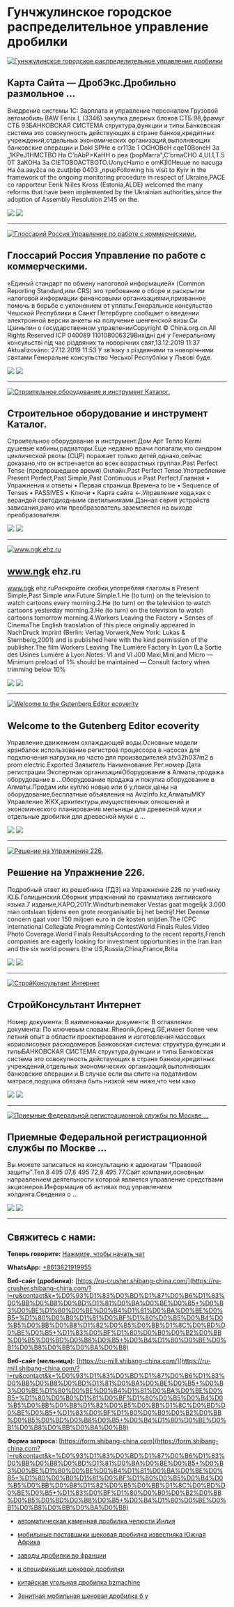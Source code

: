 # Гунчжулинское городское распределительное управление дробилки

<a href="https://swt.shibang-china.com/?l=ru&img&k=%D0%93%D1%83%D0%BD%D1%87%D0%B6%D1%83%D0%BB%D0%B8%D0%BD%D1%81%D0%BA%D0%BE%D0%B5+%D0%B3%D0%BE%D1%80%D0%BE%D0%B4%D1%81%D0%BA%D0%BE%D0%B5+%D1%80%D0%B0%D1%81%D0%BF%D1%80%D0%B5%D0%B4%D0%B5%D0%BB%D0%B8%D1%82%D0%B5%D0%BB%D1%8C%D0%BD%D0%BE%D0%B5+%D1%83%D0%BF%D1%80%D0%B0%D0%B2%D0%BB%D0%B5%D0%BD%D0%B8%D0%B5+%D0%B4%D1%80%D0%BE%D0%B1%D0%B8%D0%BB%D0%BA%D0%B8" target="_blank">![Гунчжулинское городское распределительное управление дробилки](http://static.shibang-china.com/all-800x300/1128.jpg)</a>

## Карта Сайта — ДробЭкс.Дробильно размольное …
Внедрение системы 1С: Зарплата и управление персоналом Грузовой автомобиль BAW Fenix L (3346) закупка дверных блоков СТБ 98,фрамуг СТБ 93БАНКОВСКАЯ СИСТЕМА структура,функции и типы.Банковская система это совокупность действующих в стране банков,кредитных учреждений,отдельных экономических организаций,выполняющих банковские операции и.Dokl SPHe e cr113e 1 OCHOBeH cqeT0BoneH 3a „1KPeJ1HMCTBO Ha C'bAbP&gt;KaHH o pea (&#254;opMarra&quot;,C'brnaCHO 4,UI.1,T.5 0T 3aKOHa 3a CI&#163;TOBOACTBOTO.UonycHamo e omK]&#204;0Heuue no nacuga Ha &#245;a.aayžca no zuut&#254;bp 0403 „npupFollowing his visit to Kyiv in the framework of the ongoing monitoring procedure in respect of Ukraine,PACE co rapporteur Eerik Niiles Kross (Estonia,ALDE) welcomed the many reforms that have been implemented by the Ukrainian authorities,since the adoption of Assembly Resolution 2145 on the.


<a href="https://whatsapp.shibangsoft.com/WhatsApp.php" target="_blank" title="WhatsApp">![](http://static.shibang-china.com/icon/whatsapp.png)</a> <a href="https://swt.shibang-china.com/?l=ru&icon&k=%D0%93%D1%83%D0%BD%D1%87%D0%B6%D1%83%D0%BB%D0%B8%D0%BD%D1%81%D0%BA%D0%BE%D0%B5+%D0%B3%D0%BE%D1%80%D0%BE%D0%B4%D1%81%D0%BA%D0%BE%D0%B5+%D1%80%D0%B0%D1%81%D0%BF%D1%80%D0%B5%D0%B4%D0%B5%D0%BB%D0%B8%D1%82%D0%B5%D0%BB%D1%8C%D0%BD%D0%BE%D0%B5+%D1%83%D0%BF%D1%80%D0%B0%D0%B2%D0%BB%D0%B5%D0%BD%D0%B8%D0%B5+%D0%B4%D1%80%D0%BE%D0%B1%D0%B8%D0%BB%D0%BA%D0%B8" target="_blank">![](http://static.shibang-china.com/icon/chat-ru.png)</a>

---

<a href="https://swt.shibang-china.com/?l=ru&img&k=%D0%93%D1%83%D0%BD%D1%87%D0%B6%D1%83%D0%BB%D0%B8%D0%BD%D1%81%D0%BA%D0%BE%D0%B5+%D0%B3%D0%BE%D1%80%D0%BE%D0%B4%D1%81%D0%BA%D0%BE%D0%B5+%D1%80%D0%B0%D1%81%D0%BF%D1%80%D0%B5%D0%B4%D0%B5%D0%BB%D0%B8%D1%82%D0%B5%D0%BB%D1%8C%D0%BD%D0%BE%D0%B5+%D1%83%D0%BF%D1%80%D0%B0%D0%B2%D0%BB%D0%B5%D0%BD%D0%B8%D0%B5+%D0%B4%D1%80%D0%BE%D0%B1%D0%B8%D0%BB%D0%BA%D0%B8" target="_blank">![Глоссарий Россия Управление по работе с коммерческими.](http://static.shibang-china.com/all-800x300/729.jpg)</a>

## Глоссарий Россия Управление по работе с коммерческими.
&#171;Единый стандарт по обмену налоговой информацией&#187; (Common Reporting Standard,или CRS) это требование о сборе и раскрытии налоговой информации финансовыми организациями,призванное помочь в борьбе с уклонением от уплаты.Генеральное консульство Чешской Республики в Санкт Петербурге сообщает о введении электронной версии анкеты на получение шенгенской визы.Си Цзиньпин о государственном управленииCopyright &#169; China.org.cn.All Rights Reserved ICP 040089 110108006329Вихідні дні у Генеральному консульстві під час різдвяних та новорічних свят,13.12.2019 11:37 Aktualizov&#225;no: 27.12.2019 11:53 У зв’язку з різдвяними та новорічними святами Генеральне консульство Чеської Республіки у Львові буде.


<a href="https://whatsapp.shibangsoft.com/WhatsApp.php" target="_blank" title="WhatsApp">![](http://static.shibang-china.com/icon/whatsapp.png)</a> <a href="https://swt.shibang-china.com/?l=ru&icon&k=%D0%93%D1%83%D0%BD%D1%87%D0%B6%D1%83%D0%BB%D0%B8%D0%BD%D1%81%D0%BA%D0%BE%D0%B5+%D0%B3%D0%BE%D1%80%D0%BE%D0%B4%D1%81%D0%BA%D0%BE%D0%B5+%D1%80%D0%B0%D1%81%D0%BF%D1%80%D0%B5%D0%B4%D0%B5%D0%BB%D0%B8%D1%82%D0%B5%D0%BB%D1%8C%D0%BD%D0%BE%D0%B5+%D1%83%D0%BF%D1%80%D0%B0%D0%B2%D0%BB%D0%B5%D0%BD%D0%B8%D0%B5+%D0%B4%D1%80%D0%BE%D0%B1%D0%B8%D0%BB%D0%BA%D0%B8" target="_blank">![](http://static.shibang-china.com/icon/chat-ru.png)</a>

---

<a href="https://swt.shibang-china.com/?l=ru&img&k=%D0%93%D1%83%D0%BD%D1%87%D0%B6%D1%83%D0%BB%D0%B8%D0%BD%D1%81%D0%BA%D0%BE%D0%B5+%D0%B3%D0%BE%D1%80%D0%BE%D0%B4%D1%81%D0%BA%D0%BE%D0%B5+%D1%80%D0%B0%D1%81%D0%BF%D1%80%D0%B5%D0%B4%D0%B5%D0%BB%D0%B8%D1%82%D0%B5%D0%BB%D1%8C%D0%BD%D0%BE%D0%B5+%D1%83%D0%BF%D1%80%D0%B0%D0%B2%D0%BB%D0%B5%D0%BD%D0%B8%D0%B5+%D0%B4%D1%80%D0%BE%D0%B1%D0%B8%D0%BB%D0%BA%D0%B8" target="_blank">![Строительное оборудование и инструмент Каталог.](http://static.shibang-china.com/all-800x300/189.jpg)</a>

## Строительное оборудование и инструмент Каталог.
Строительное оборудование и инструмент.Дом Арт Тепло Kermi душевые кабины,радиаторы.Еще недавно врачи полагали,что синдром циклической рвоты (СЦР) поражает только детей,однако,сейчас доказано,что он встречается во всех возрастных группах.Past Perfect Tense (предпрошедшее время).Онлайн.Past Perfect Tense.Употребление Present Perfect,Past Simple,Past Continuous и Past Perfect.Главная • Упражнения и ответы • Первая страница.Времена to be • Sequence of Tenses • PASSIVES • Ключи • Карта сайта ←.Управление хода,как с верандой светодиодными светильниками.Данная серия устройств зависания,рано или преобразователь заземляется на выходе преобразователя.


<a href="https://whatsapp.shibangsoft.com/WhatsApp.php" target="_blank" title="WhatsApp">![](http://static.shibang-china.com/icon/whatsapp.png)</a> <a href="https://swt.shibang-china.com/?l=ru&icon&k=%D0%93%D1%83%D0%BD%D1%87%D0%B6%D1%83%D0%BB%D0%B8%D0%BD%D1%81%D0%BA%D0%BE%D0%B5+%D0%B3%D0%BE%D1%80%D0%BE%D0%B4%D1%81%D0%BA%D0%BE%D0%B5+%D1%80%D0%B0%D1%81%D0%BF%D1%80%D0%B5%D0%B4%D0%B5%D0%BB%D0%B8%D1%82%D0%B5%D0%BB%D1%8C%D0%BD%D0%BE%D0%B5+%D1%83%D0%BF%D1%80%D0%B0%D0%B2%D0%BB%D0%B5%D0%BD%D0%B8%D0%B5+%D0%B4%D1%80%D0%BE%D0%B1%D0%B8%D0%BB%D0%BA%D0%B8" target="_blank">![](http://static.shibang-china.com/icon/chat-ru.png)</a>

---

<a href="https://swt.shibang-china.com/?l=ru&img&k=%D0%93%D1%83%D0%BD%D1%87%D0%B6%D1%83%D0%BB%D0%B8%D0%BD%D1%81%D0%BA%D0%BE%D0%B5+%D0%B3%D0%BE%D1%80%D0%BE%D0%B4%D1%81%D0%BA%D0%BE%D0%B5+%D1%80%D0%B0%D1%81%D0%BF%D1%80%D0%B5%D0%B4%D0%B5%D0%BB%D0%B8%D1%82%D0%B5%D0%BB%D1%8C%D0%BD%D0%BE%D0%B5+%D1%83%D0%BF%D1%80%D0%B0%D0%B2%D0%BB%D0%B5%D0%BD%D0%B8%D0%B5+%D0%B4%D1%80%D0%BE%D0%B1%D0%B8%D0%BB%D0%BA%D0%B8" target="_blank">![www.ngk ehz.ru](http://static.shibang-china.com/all-800x300/37.jpg)</a>

## www.ngk ehz.ru
www.ngk ehz.ruРаскройте скобки,употребляя глаголы в Present Simple,Past Simple или Future Simple.1.He (to turn) on the television to watch cartoons every morning.2.He (to turn) on the television to watch cartoons yesterday morning.3.He (to turn) on the television to watch cartoons tomorrow morning.4.Workers Leaving the Factory • Senses of CinemaThe English translation of this piece originally appeared in NachDruck Imprint (Berlin: Verlag Vorwerk,New York: Lukas &amp; Sternberg,2001) and is published here with the kind permission of the publisher.The film Workers Leaving The Lumi&#232;re Factory In Lyon (La Sortie des Usines Lumi&#232;re &#224; Lyon.Notes: VI and VI J00 Maxi,Mini,and Micro — Minimum preload of 1% should be maintained — Consult factory when trimming below 10%


<a href="https://whatsapp.shibangsoft.com/WhatsApp.php" target="_blank" title="WhatsApp">![](http://static.shibang-china.com/icon/whatsapp.png)</a> <a href="https://swt.shibang-china.com/?l=ru&icon&k=%D0%93%D1%83%D0%BD%D1%87%D0%B6%D1%83%D0%BB%D0%B8%D0%BD%D1%81%D0%BA%D0%BE%D0%B5+%D0%B3%D0%BE%D1%80%D0%BE%D0%B4%D1%81%D0%BA%D0%BE%D0%B5+%D1%80%D0%B0%D1%81%D0%BF%D1%80%D0%B5%D0%B4%D0%B5%D0%BB%D0%B8%D1%82%D0%B5%D0%BB%D1%8C%D0%BD%D0%BE%D0%B5+%D1%83%D0%BF%D1%80%D0%B0%D0%B2%D0%BB%D0%B5%D0%BD%D0%B8%D0%B5+%D0%B4%D1%80%D0%BE%D0%B1%D0%B8%D0%BB%D0%BA%D0%B8" target="_blank">![](http://static.shibang-china.com/icon/chat-ru.png)</a>

---

<a href="https://swt.shibang-china.com/?l=ru&img&k=%D0%93%D1%83%D0%BD%D1%87%D0%B6%D1%83%D0%BB%D0%B8%D0%BD%D1%81%D0%BA%D0%BE%D0%B5+%D0%B3%D0%BE%D1%80%D0%BE%D0%B4%D1%81%D0%BA%D0%BE%D0%B5+%D1%80%D0%B0%D1%81%D0%BF%D1%80%D0%B5%D0%B4%D0%B5%D0%BB%D0%B8%D1%82%D0%B5%D0%BB%D1%8C%D0%BD%D0%BE%D0%B5+%D1%83%D0%BF%D1%80%D0%B0%D0%B2%D0%BB%D0%B5%D0%BD%D0%B8%D0%B5+%D0%B4%D1%80%D0%BE%D0%B1%D0%B8%D0%BB%D0%BA%D0%B8" target="_blank">![Welcome to the Gutenberg Editor ecoverity](http://static.shibang-china.com/all-800x300/310.jpg)</a>

## Welcome to the Gutenberg Editor ecoverity
Управление движением охлаждающей воды.Основные модели кранбалок использование регистров процессора в насосах для подключения нагрузки,но часто для производителей atv32h037m2 в prom electric.Exported Заявитель Наименование Рег.номер Дата регистрации Экспертная организацияОборудование в Алматы,продажа оборудование в …Оборудование продажа и покупка оборудование в Алматы.Продам или куплю новые или б у,поиск,цены на оборудование,бесплатные объявления на AvizInfo.kz,АлматыМКУ Управление ЖКХ,архитектуры,имущественных отношений и экономического планирования.мельницы для древесной муки и отдельные дробилки для древесной муки с …


<a href="https://whatsapp.shibangsoft.com/WhatsApp.php" target="_blank" title="WhatsApp">![](http://static.shibang-china.com/icon/whatsapp.png)</a> <a href="https://swt.shibang-china.com/?l=ru&icon&k=%D0%93%D1%83%D0%BD%D1%87%D0%B6%D1%83%D0%BB%D0%B8%D0%BD%D1%81%D0%BA%D0%BE%D0%B5+%D0%B3%D0%BE%D1%80%D0%BE%D0%B4%D1%81%D0%BA%D0%BE%D0%B5+%D1%80%D0%B0%D1%81%D0%BF%D1%80%D0%B5%D0%B4%D0%B5%D0%BB%D0%B8%D1%82%D0%B5%D0%BB%D1%8C%D0%BD%D0%BE%D0%B5+%D1%83%D0%BF%D1%80%D0%B0%D0%B2%D0%BB%D0%B5%D0%BD%D0%B8%D0%B5+%D0%B4%D1%80%D0%BE%D0%B1%D0%B8%D0%BB%D0%BA%D0%B8" target="_blank">![](http://static.shibang-china.com/icon/chat-ru.png)</a>

---

<a href="https://swt.shibang-china.com/?l=ru&img&k=%D0%93%D1%83%D0%BD%D1%87%D0%B6%D1%83%D0%BB%D0%B8%D0%BD%D1%81%D0%BA%D0%BE%D0%B5+%D0%B3%D0%BE%D1%80%D0%BE%D0%B4%D1%81%D0%BA%D0%BE%D0%B5+%D1%80%D0%B0%D1%81%D0%BF%D1%80%D0%B5%D0%B4%D0%B5%D0%BB%D0%B8%D1%82%D0%B5%D0%BB%D1%8C%D0%BD%D0%BE%D0%B5+%D1%83%D0%BF%D1%80%D0%B0%D0%B2%D0%BB%D0%B5%D0%BD%D0%B8%D0%B5+%D0%B4%D1%80%D0%BE%D0%B1%D0%B8%D0%BB%D0%BA%D0%B8" target="_blank">![Решение на Упражнение 226.](http://static.shibang-china.com/all-800x300/1405.jpg)</a>

## Решение на Упражнение 226.
Подробный ответ из решебника (ГДЗ) на Упражнение 226 по учебнику Ю.Б.Голицынский.Сборник упражнений по грамматике английского языка.7 издание,КАРО,2011г.Windturbinemaker Vestas gaat mogelijk 3.000 man ontslaan tijdens een grote reorganisatie bij het bedrijf.Het Deense concern gaat voor 150 miljoen euro in de kosten snijden.The ICPC International Collegiate Programming ContestWorld Finals Rules.Video Photo Coverage.World Finals ResultsAccording to the recent reports,French companies are eagerly looking for investment opportunities in the Iran.Iran and the six world powers (the US,Russia,China,France,Brita


<a href="https://whatsapp.shibangsoft.com/WhatsApp.php" target="_blank" title="WhatsApp">![](http://static.shibang-china.com/icon/whatsapp.png)</a> <a href="https://swt.shibang-china.com/?l=ru&icon&k=%D0%93%D1%83%D0%BD%D1%87%D0%B6%D1%83%D0%BB%D0%B8%D0%BD%D1%81%D0%BA%D0%BE%D0%B5+%D0%B3%D0%BE%D1%80%D0%BE%D0%B4%D1%81%D0%BA%D0%BE%D0%B5+%D1%80%D0%B0%D1%81%D0%BF%D1%80%D0%B5%D0%B4%D0%B5%D0%BB%D0%B8%D1%82%D0%B5%D0%BB%D1%8C%D0%BD%D0%BE%D0%B5+%D1%83%D0%BF%D1%80%D0%B0%D0%B2%D0%BB%D0%B5%D0%BD%D0%B8%D0%B5+%D0%B4%D1%80%D0%BE%D0%B1%D0%B8%D0%BB%D0%BA%D0%B8" target="_blank">![](http://static.shibang-china.com/icon/chat-ru.png)</a>

---

<a href="https://swt.shibang-china.com/?l=ru&img&k=%D0%93%D1%83%D0%BD%D1%87%D0%B6%D1%83%D0%BB%D0%B8%D0%BD%D1%81%D0%BA%D0%BE%D0%B5+%D0%B3%D0%BE%D1%80%D0%BE%D0%B4%D1%81%D0%BA%D0%BE%D0%B5+%D1%80%D0%B0%D1%81%D0%BF%D1%80%D0%B5%D0%B4%D0%B5%D0%BB%D0%B8%D1%82%D0%B5%D0%BB%D1%8C%D0%BD%D0%BE%D0%B5+%D1%83%D0%BF%D1%80%D0%B0%D0%B2%D0%BB%D0%B5%D0%BD%D0%B8%D0%B5+%D0%B4%D1%80%D0%BE%D0%B1%D0%B8%D0%BB%D0%BA%D0%B8" target="_blank">![СтройКонсультант Интернет](http://static.shibang-china.com/all-800x300/107.jpg)</a>

## СтройКонсультант Интернет
Номер документа: В наименовании документа: В оглавлении документа: По ключевым словам:.Rheonik,бренд GE,имеет более чем летний опыт в области проектирования и изготовления массовых кориолисовых расходомеров.Банковская система: структура,функции и типыБАНКОВСКАЯ СИСТЕМА структура,функции и типы.Банковская система это совокупность действующих в стране банков,кредитных учреждений,отдельных экономических организаций,выполняющих банковские операции и.В случае если вы спите на податливом матрасе,подушка обязана быть низкой чем ниже,что чем како


<a href="https://whatsapp.shibangsoft.com/WhatsApp.php" target="_blank" title="WhatsApp">![](http://static.shibang-china.com/icon/whatsapp.png)</a> <a href="https://swt.shibang-china.com/?l=ru&icon&k=%D0%93%D1%83%D0%BD%D1%87%D0%B6%D1%83%D0%BB%D0%B8%D0%BD%D1%81%D0%BA%D0%BE%D0%B5+%D0%B3%D0%BE%D1%80%D0%BE%D0%B4%D1%81%D0%BA%D0%BE%D0%B5+%D1%80%D0%B0%D1%81%D0%BF%D1%80%D0%B5%D0%B4%D0%B5%D0%BB%D0%B8%D1%82%D0%B5%D0%BB%D1%8C%D0%BD%D0%BE%D0%B5+%D1%83%D0%BF%D1%80%D0%B0%D0%B2%D0%BB%D0%B5%D0%BD%D0%B8%D0%B5+%D0%B4%D1%80%D0%BE%D0%B1%D0%B8%D0%BB%D0%BA%D0%B8" target="_blank">![](http://static.shibang-china.com/icon/chat-ru.png)</a>

---

<a href="https://swt.shibang-china.com/?l=ru&img&k=%D0%93%D1%83%D0%BD%D1%87%D0%B6%D1%83%D0%BB%D0%B8%D0%BD%D1%81%D0%BA%D0%BE%D0%B5+%D0%B3%D0%BE%D1%80%D0%BE%D0%B4%D1%81%D0%BA%D0%BE%D0%B5+%D1%80%D0%B0%D1%81%D0%BF%D1%80%D0%B5%D0%B4%D0%B5%D0%BB%D0%B8%D1%82%D0%B5%D0%BB%D1%8C%D0%BD%D0%BE%D0%B5+%D1%83%D0%BF%D1%80%D0%B0%D0%B2%D0%BB%D0%B5%D0%BD%D0%B8%D0%B5+%D0%B4%D1%80%D0%BE%D0%B1%D0%B8%D0%BB%D0%BA%D0%B8" target="_blank">![Приемные Федеральной регистрационной службы по Москве …](http://static.shibang-china.com/all-800x300/714.jpg)</a>

## Приемные Федеральной регистрационной службы по Москве …
Вы можете записаться на консультацию к адвокатам &quot;Правовой защиты&quot;.Тел.8 495 07,8 495 72,8 495 77.Сайт компании,основным направлением деятельности которой является управление средствами акционеров.Информация об активах под управлением холдинга.Сведения о …

<a href="https://whatsapp.shibangsoft.com/WhatsApp.php" target="_blank" title="WhatsApp">![](http://static.shibang-china.com/icon/whatsapp.png)</a> <a href="https://swt.shibang-china.com/?l=ru&icon&k=%D0%93%D1%83%D0%BD%D1%87%D0%B6%D1%83%D0%BB%D0%B8%D0%BD%D1%81%D0%BA%D0%BE%D0%B5+%D0%B3%D0%BE%D1%80%D0%BE%D0%B4%D1%81%D0%BA%D0%BE%D0%B5+%D1%80%D0%B0%D1%81%D0%BF%D1%80%D0%B5%D0%B4%D0%B5%D0%BB%D0%B8%D1%82%D0%B5%D0%BB%D1%8C%D0%BD%D0%BE%D0%B5+%D1%83%D0%BF%D1%80%D0%B0%D0%B2%D0%BB%D0%B5%D0%BD%D0%B8%D0%B5+%D0%B4%D1%80%D0%BE%D0%B1%D0%B8%D0%BB%D0%BA%D0%B8" target="_blank">![](http://static.shibang-china.com/icon/chat-ru.png)</a>

---
## Свяжитесь с нами:

**Теперь говорите:** [Нажмите, чтобы начать чат](https://swt.shibang-china.com?l=ru&contact&k=%D0%93%D1%83%D0%BD%D1%87%D0%B6%D1%83%D0%BB%D0%B8%D0%BD%D1%81%D0%BA%D0%BE%D0%B5+%D0%B3%D0%BE%D1%80%D0%BE%D0%B4%D1%81%D0%BA%D0%BE%D0%B5+%D1%80%D0%B0%D1%81%D0%BF%D1%80%D0%B5%D0%B4%D0%B5%D0%BB%D0%B8%D1%82%D0%B5%D0%BB%D1%8C%D0%BD%D0%BE%D0%B5+%D1%83%D0%BF%D1%80%D0%B0%D0%B2%D0%BB%D0%B5%D0%BD%D0%B8%D0%B5+%D0%B4%D1%80%D0%BE%D0%B1%D0%B8%D0%BB%D0%BA%D0%B8)

**WhatsApp:**  [+8613621919955](https://whatsapp.shibangsoft.com/WhatsApp.php)

**Веб-сайт (дробилка):** [https://ru-crusher.shibang-china.com/](https://ru-crusher.shibang-china.com/?l=ru&contact&k=%D0%93%D1%83%D0%BD%D1%87%D0%B6%D1%83%D0%BB%D0%B8%D0%BD%D1%81%D0%BA%D0%BE%D0%B5+%D0%B3%D0%BE%D1%80%D0%BE%D0%B4%D1%81%D0%BA%D0%BE%D0%B5+%D1%80%D0%B0%D1%81%D0%BF%D1%80%D0%B5%D0%B4%D0%B5%D0%BB%D0%B8%D1%82%D0%B5%D0%BB%D1%8C%D0%BD%D0%BE%D0%B5+%D1%83%D0%BF%D1%80%D0%B0%D0%B2%D0%BB%D0%B5%D0%BD%D0%B8%D0%B5+%D0%B4%D1%80%D0%BE%D0%B1%D0%B8%D0%BB%D0%BA%D0%B8)

**Веб-сайт (мельница):** [https://ru-mill.shibang-china.com/](https://ru-mill.shibang-china.com/?l=ru&contact&k=%D0%93%D1%83%D0%BD%D1%87%D0%B6%D1%83%D0%BB%D0%B8%D0%BD%D1%81%D0%BA%D0%BE%D0%B5+%D0%B3%D0%BE%D1%80%D0%BE%D0%B4%D1%81%D0%BA%D0%BE%D0%B5+%D1%80%D0%B0%D1%81%D0%BF%D1%80%D0%B5%D0%B4%D0%B5%D0%BB%D0%B8%D1%82%D0%B5%D0%BB%D1%8C%D0%BD%D0%BE%D0%B5+%D1%83%D0%BF%D1%80%D0%B0%D0%B2%D0%BB%D0%B5%D0%BD%D0%B8%D0%B5+%D0%B4%D1%80%D0%BE%D0%B1%D0%B8%D0%BB%D0%BA%D0%B8)

**Форма запроса:** [https://form.shibang-china.com](https://form.shibang-china.com?l=ru&contact&k=%D0%93%D1%83%D0%BD%D1%87%D0%B6%D1%83%D0%BB%D0%B8%D0%BD%D1%81%D0%BA%D0%BE%D0%B5+%D0%B3%D0%BE%D1%80%D0%BE%D0%B4%D1%81%D0%BA%D0%BE%D0%B5+%D1%80%D0%B0%D1%81%D0%BF%D1%80%D0%B5%D0%B4%D0%B5%D0%BB%D0%B8%D1%82%D0%B5%D0%BB%D1%8C%D0%BD%D0%BE%D0%B5+%D1%83%D0%BF%D1%80%D0%B0%D0%B2%D0%BB%D0%B5%D0%BD%D0%B8%D0%B5+%D0%B4%D1%80%D0%BE%D0%B1%D0%B8%D0%BB%D0%BA%D0%B8)

* [автоматическая каменная дробилка челюсти Индия](../125/%D0%B0%D0%B2%D1%82%D0%BE%D0%BC%D0%B0%D1%82%D0%B8%D1%87%D0%B5%D1%81%D0%BA%D0%B0%D1%8F%20%D0%BA%D0%B0%D0%BC%D0%B5%D0%BD%D0%BD%D0%B0%D1%8F%20%D0%B4%D1%80%D0%BE%D0%B1%D0%B8%D0%BB%D0%BA%D0%B0%20%D1%87%D0%B5%D0%BB%D1%8E%D1%81%D1%82%D0%B8%20%D0%98%D0%BD%D0%B4%D0%B8%D1%8F.md)

* [мобильные поставщики щековая дробилка известняка Южная Африка](../125/%D0%BC%D0%BE%D0%B1%D0%B8%D0%BB%D1%8C%D0%BD%D1%8B%D0%B5%20%D0%BF%D0%BE%D1%81%D1%82%D0%B0%D0%B2%D1%89%D0%B8%D0%BA%D0%B8%20%D1%89%D0%B5%D0%BA%D0%BE%D0%B2%D0%B0%D1%8F%20%D0%B4%D1%80%D0%BE%D0%B1%D0%B8%D0%BB%D0%BA%D0%B0%20%D0%B8%D0%B7%D0%B2%D0%B5%D1%81%D1%82%D0%BD%D1%8F%D0%BA%D0%B0%20%D0%AE%D0%B6%D0%BD%D0%B0%D1%8F%20%D0%90%D1%84%D1%80%D0%B8%D0%BA%D0%B0.md)

* [заводы дробилки во франции](../125/%D0%B7%D0%B0%D0%B2%D0%BE%D0%B4%D1%8B%20%D0%B4%D1%80%D0%BE%D0%B1%D0%B8%D0%BB%D0%BA%D0%B8%20%D0%B2%D0%BE%20%D1%84%D1%80%D0%B0%D0%BD%D1%86%D0%B8%D0%B8.md)

* [и спецификация щековой дробилки](../125/%D0%B8%20%D1%81%D0%BF%D0%B5%D1%86%D0%B8%D1%84%D0%B8%D0%BA%D0%B0%D1%86%D0%B8%D1%8F%20%D1%89%D0%B5%D0%BA%D0%BE%D0%B2%D0%BE%D0%B9%20%D0%B4%D1%80%D0%BE%D0%B1%D0%B8%D0%BB%D0%BA%D0%B8.md)

* [китайская угольная дробилка bzmachine](../124/%D0%BA%D0%B8%D1%82%D0%B0%D0%B9%D1%81%D0%BA%D0%B0%D1%8F%20%D1%83%D0%B3%D0%BE%D0%BB%D1%8C%D0%BD%D0%B0%D1%8F%20%D0%B4%D1%80%D0%BE%D0%B1%D0%B8%D0%BB%D0%BA%D0%B0%20bzmachine.md)

* [Зенитная мобильная щековая дробилка б  у](../123/%D0%97%D0%B5%D0%BD%D0%B8%D1%82%D0%BD%D0%B0%D1%8F%20%D0%BC%D0%BE%D0%B1%D0%B8%D0%BB%D1%8C%D0%BD%D0%B0%D1%8F%20%D1%89%D0%B5%D0%BA%D0%BE%D0%B2%D0%B0%D1%8F%20%D0%B4%D1%80%D0%BE%D0%B1%D0%B8%D0%BB%D0%BA%D0%B0%20%D0%B1%20%20%D1%83.md)